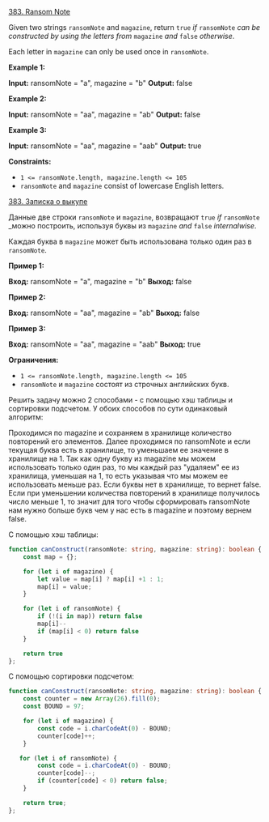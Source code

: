 [383. Ransom Note](https://leetcode.com/problems/ransom-note/)

Given two strings `ransomNote` and `magazine`, return `true` _if_ `ransomNote` _can be constructed by using the letters from_ `magazine` _and_ `false` _otherwise_.

Each letter in `magazine` can only be used once in `ransomNote`.

**Example 1:**

**Input:** ransomNote = "a", magazine = "b"
**Output:** false

**Example 2:**

**Input:** ransomNote = "aa", magazine = "ab"
**Output:** false

**Example 3:**

**Input:** ransomNote = "aa", magazine = "aab"
**Output:** true

**Constraints:**

- `1 <= ransomNote.length, magazine.length <= 105`
- `ransomNote` and `magazine` consist of lowercase English letters.

[383. Записка о выкупе](https://leetcode.com/problems/ransom-note/)

Данные две строки `ransomNote` и `magazine`, возвращают `true` _if_ `ransomNote` _можно построить, используя буквы из `magazine` _and_ `false` _internalwise_.

Каждая буква в `magazine` может быть использована только один раз в `ransomNote`.

**Пример 1:**

**Вход:** ransomNote = "a", magazine = "b"
**Выход:** false

**Пример 2:**

**Вход:** ransomNote = "aa", magazine = "ab"
**Выход:** false

**Пример 3:**

**Вход:** ransomNote = "aa", magazine = "aab"
**Выход:** true

**Ограничения:**

- `1 <= ransomNote.length, magazine.length <= 105`
- `ransomNote` и `magazine` состоят из строчных английских букв.

Решить задачу можно 2 способами - с помощью хэш таблицы и сортировки подсчетом. У обоих способов по сути одинаковый алгоритм:

Проходимся по magazine и сохраняем в хранилище количество повторений его элементов. Далее проходимся по ransomNote и если текущая буква есть в хранилище, то уменьшаем ее значение в хранилище на 1. Так как одну букву из magazine мы можем использовать только один раз, то мы каждый раз "удаляем" ее из  хранилища, уменьшая на 1, то есть указывая что мы можем ее использовать меньше раз. Если буквы нет в хранилище, то вернет false. Если при уменьшении количества повторений в хранилище получилось число меньше 1, то значит для того чтобы сформировать ransomNote нам нужно больше букв чем у нас есть в magazine и поэтому вернем false.

С помощью хэш таблицы:

```typescript
function canConstruct(ransomNote: string, magazine: string): boolean {
    const map = {};

    for (let i of magazine) {
        let value = map[i] ? map[i] +1 : 1;
        map[i] = value;
    } 

    for (let i of ransomNote) {
        if (!(i in map)) return false
        map[i]--
        if (map[i] < 0) return false
    }

    return true
};
```

С помощью сортировки подсчетом:

```typescript
function canConstruct(ransomNote: string, magazine: string): boolean {
    const counter = new Array(26).fill(0);
    const BOUND = 97;

    for (let i of magazine) {
        const code = i.charCodeAt(0) - BOUND;
        counter[code]++;
    }

   for (let i of ransomNote) {
        const code = i.charCodeAt(0) - BOUND;
        counter[code]--;
        if (counter[code] < 0) return false;
    }

    return true;
};
```